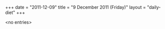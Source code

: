 +++
date = "2011-12-09"
title = "9 December 2011 (Friday)"
layout = "daily-diet"
+++


\<no entries\>
